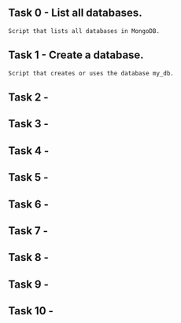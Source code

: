 ## Task 0 - List all databases.

    Script that lists all databases in MongoDB.

## Task 1 - Create a database.

    Script that creates or uses the database my_db.

## Task 2 - 


## Task 3 - 
## Task 4 - 
## Task 5 - 
## Task 6 - 
## Task 7 - 
## Task 8 - 
## Task 9 - 
## Task 10 - 